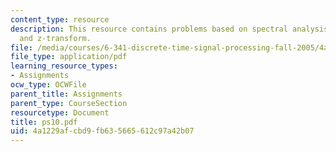 ```yaml
---
content_type: resource
description: This resource contains problems based on spectral analysis of a signal,
  and z-transform.
file: /media/courses/6-341-discrete-time-signal-processing-fall-2005/4a1229afcbd9fb635665612c97a42b07_ps10.pdf
file_type: application/pdf
learning_resource_types:
- Assignments
ocw_type: OCWFile
parent_title: Assignments
parent_type: CourseSection
resourcetype: Document
title: ps10.pdf
uid: 4a1229af-cbd9-fb63-5665-612c97a42b07
---
```

